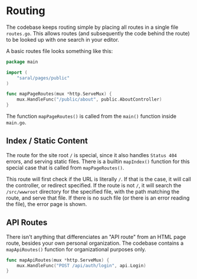 # Routing

The codebase keeps routing simple by placing all routes in a single file `routes.go`.
This allows routes (and subsequently the code behind the route) to be looked up with one search in your editor.

A basic routes file looks something like this:
```go
package main

import (
    "saral/pages/public"
)

func mapPageRoutes(mux *http.ServeMux) {
    mux.HandleFunc("/public/about", public.AboutController)
}
```

The function `mapPageRoutes()` is called from the `main()` function inside `main.go`.

## Index / Static Content

The route for the site root `/` is special, since it also handles `Status 404` errors, and serving static files.
There is a builtin `mapIndex()` function for this special case that is called from `mapPageRoutes()`.

This route will first check if the URL is literally `/`.
If that is the case, it will call the controller, or redirect specified.
If the route is not `/`, it will search the `/src/wwwroot` directory for the specified file, with the path matching the route, and serve that file.
If there is no such file (or there is an error reading the file), the error page is shown.

## API Routes

There isn't anything that differenciates an "API route" from an HTML page route, besides your own personal organization.
The codebase contains a `mapApiRoutes()` function for organizational purposes only.

```go
func mapApiRoutes(mux *http.ServeMux) {
    mux.HandleFunc("POST /api/auth/login", api.Login)
}
```